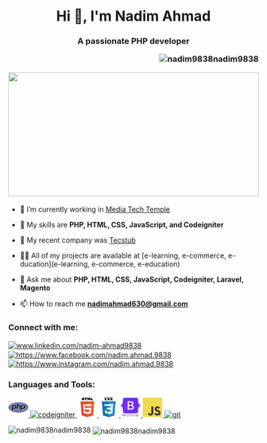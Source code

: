 <h1 align="center">Hi 👋, I'm Nadim Ahmad</h1>
<h3 align="center">A passionate PHP developer <p align="right"> <img src="https://komarev.com/ghpvc/?username=nadim9838nadim9838&label=Profile%20views&color=0e75b6&style=flat" alt="nadim9838nadim9838" /> </p></h3>
<p align="left"> <img src="https://i.gifer.com/J4o.gif" alt="" width="100%" height="250px"/></p>

- 🔭 I’m currently working in [Media Tech Temple](https://www.mediatechtemple.com/)

- 👯 My skills are **PHP, HTML, CSS, JavaScript, and Codeigniter**

- 🌱 My recent company was [Tecstub](https://www.tecstub.com/)

- 👨‍💻 All of my projects are available at [e-learning, e-commerce, e-ducation](e-learning, e-commerce, e-education)

- 💬 Ask me about **PHP, HTML, CSS, JavaScript, Codeigniter, Laravel, Magento**

- 📫 How to reach me **nadimahmad630@gmail.com**

<h3 align="left">Connect with me:</h3>
<p align="left">
<a href="https://linkedin.com/nadim-ahmad9838" target="blank"><img align="center" src="https://raw.githubusercontent.com/rahuldkjain/github-profile-readme-generator/master/src/images/icons/Social/linked-in-alt.svg" alt="www.linkedin.com/nadim-ahmad9838" height="30" width="40" /></a>
<a href="https://www.facebook.com/nadim.ahmad.9838" target="blank"><img align="center" src="https://raw.githubusercontent.com/rahuldkjain/github-profile-readme-generator/master/src/images/icons/Social/facebook.svg" alt="https://www.facebook.com/nadim.ahmad.9838" height="30" width="40" /></a>
<a href="https://www.instagram.com/nadim.ahmad.9838" target="blank"><img align="center" src="https://raw.githubusercontent.com/rahuldkjain/github-profile-readme-generator/master/src/images/icons/Social/instagram.svg" alt="https://www.instagram.com/nadim.ahmad.9838" height="30" width="40" /></a>
</p>

<h3 align="left">Languages and Tools:</h3>
<p align="left"> <a href="https://www.php.net" target="_blank" rel="noreferrer"> <img src="https://raw.githubusercontent.com/devicons/devicon/master/icons/php/php-original.svg" alt="php" width="40" height="40"/> </a> <a href="https://codeigniter.com" target="_blank" rel="noreferrer"> <img src="https://cdn.worldvectorlogo.com/logos/codeigniter.svg" alt="codeigniter" width="40" height="40"/> </a> <a href="https://www.w3.org/html/" target="_blank" rel="noreferrer"> <img src="https://raw.githubusercontent.com/devicons/devicon/master/icons/html5/html5-original-wordmark.svg" alt="html5" width="40" height="40"/> </a> <a href="https://www.w3schools.com/css/" target="_blank" rel="noreferrer"> <img src="https://raw.githubusercontent.com/devicons/devicon/master/icons/css3/css3-original-wordmark.svg" alt="css3" width="40" height="40"/> </a> <a href="https://getbootstrap.com" target="_blank" rel="noreferrer"> <img src="https://raw.githubusercontent.com/devicons/devicon/master/icons/bootstrap/bootstrap-plain-wordmark.svg" alt="bootstrap" width="40" height="40"/> </a> <a href="https://developer.mozilla.org/en-US/docs/Web/JavaScript" target="_blank" rel="noreferrer"> <img src="https://raw.githubusercontent.com/devicons/devicon/master/icons/javascript/javascript-original.svg" alt="javascript" width="40" height="40"/> </a><a href="https://git-scm.com/" target="_blank" rel="noreferrer"> <img src="https://www.vectorlogo.zone/logos/git-scm/git-scm-icon.svg" alt="git" width="40" height="40"/> </a> </p>

<p><img align="left" src="https://github-readme-stats.vercel.app/api/top-langs?username=nadim9838nadim9838&show_icons=true&locale=en&layout=compact" alt="nadim9838nadim9838" /></p>

<p>&nbsp;<img align="center" src="https://github-readme-stats.vercel.app/api?username=nadim9838nadim9838&show_icons=true&locale=en" alt="nadim9838nadim9838" /></p>

